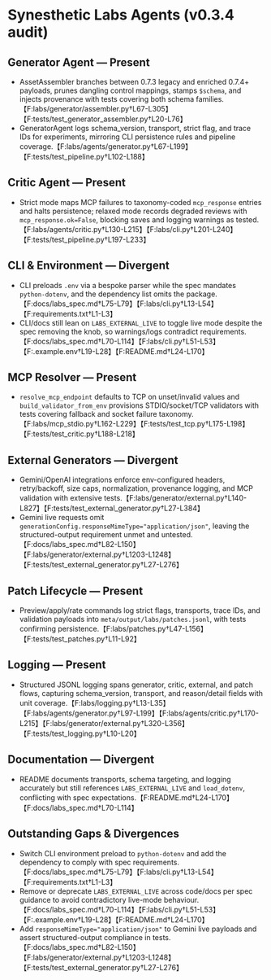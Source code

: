 # Synesthetic Labs Agents (v0.3.4 audit)

## Generator Agent — Present
- AssetAssembler branches between 0.7.3 legacy and enriched 0.7.4+ payloads, prunes dangling control mappings, stamps `$schema`, and injects provenance with tests covering both schema families.【F:labs/generator/assembler.py†L67-L305】【F:tests/test_generator_assembler.py†L20-L76】
- GeneratorAgent logs schema_version, transport, strict flag, and trace IDs for experiments, mirroring CLI persistence rules and pipeline coverage.【F:labs/agents/generator.py†L67-L199】【F:tests/test_pipeline.py†L102-L188】

## Critic Agent — Present
- Strict mode maps MCP failures to taxonomy-coded `mcp_response` entries and halts persistence; relaxed mode records degraded reviews with `mcp_response.ok=False`, blocking saves and logging warnings as tested.【F:labs/agents/critic.py†L130-L215】【F:labs/cli.py†L201-L240】【F:tests/test_pipeline.py†L197-L233】

## CLI & Environment — Divergent
- CLI preloads `.env` via a bespoke parser while the spec mandates `python-dotenv`, and the dependency list omits the package.【F:docs/labs_spec.md†L75-L79】【F:labs/cli.py†L13-L54】【F:requirements.txt†L1-L3】
- CLI/docs still lean on `LABS_EXTERNAL_LIVE` to toggle live mode despite the spec removing the knob, so warnings/logs contradict requirements.【F:docs/labs_spec.md†L70-L114】【F:labs/cli.py†L51-L53】【F:.example.env†L19-L28】【F:README.md†L24-L170】

## MCP Resolver — Present
- `resolve_mcp_endpoint` defaults to TCP on unset/invalid values and `build_validator_from_env` provisions STDIO/socket/TCP validators with tests covering fallback and socket failure taxonomy.【F:labs/mcp_stdio.py†L162-L229】【F:tests/test_tcp.py†L175-L198】【F:tests/test_critic.py†L188-L218】

## External Generators — Divergent
- Gemini/OpenAI integrations enforce env-configured headers, retry/backoff, size caps, normalization, provenance logging, and MCP validation with extensive tests.【F:labs/generator/external.py†L140-L827】【F:tests/test_external_generator.py†L27-L384】
- Gemini live requests omit `generationConfig.responseMimeType="application/json"`, leaving the structured-output requirement unmet and untested.【F:docs/labs_spec.md†L82-L150】【F:labs/generator/external.py†L1203-L1248】【F:tests/test_external_generator.py†L27-L276】

## Patch Lifecycle — Present
- Preview/apply/rate commands log strict flags, transports, trace IDs, and validation payloads into `meta/output/labs/patches.jsonl`, with tests confirming persistence.【F:labs/patches.py†L47-L156】【F:tests/test_patches.py†L11-L92】

## Logging — Present
- Structured JSONL logging spans generator, critic, external, and patch flows, capturing schema_version, transport, and reason/detail fields with unit coverage.【F:labs/logging.py†L13-L35】【F:labs/agents/generator.py†L97-L199】【F:labs/agents/critic.py†L170-L215】【F:labs/generator/external.py†L320-L356】【F:tests/test_logging.py†L10-L20】

## Documentation — Divergent
- README documents transports, schema targeting, and logging accurately but still references `LABS_EXTERNAL_LIVE` and `load_dotenv`, conflicting with spec expectations.【F:README.md†L24-L170】【F:docs/labs_spec.md†L70-L114】

## Outstanding Gaps & Divergences
- Switch CLI environment preload to `python-dotenv` and add the dependency to comply with spec requirements.【F:docs/labs_spec.md†L75-L79】【F:labs/cli.py†L13-L54】【F:requirements.txt†L1-L3】
- Remove or deprecate `LABS_EXTERNAL_LIVE` across code/docs per spec guidance to avoid contradictory live-mode behaviour.【F:docs/labs_spec.md†L70-L114】【F:labs/cli.py†L51-L53】【F:.example.env†L19-L28】【F:README.md†L24-L170】
- Add `responseMimeType="application/json"` to Gemini live payloads and assert structured-output compliance in tests.【F:docs/labs_spec.md†L82-L150】【F:labs/generator/external.py†L1203-L1248】【F:tests/test_external_generator.py†L27-L276】
